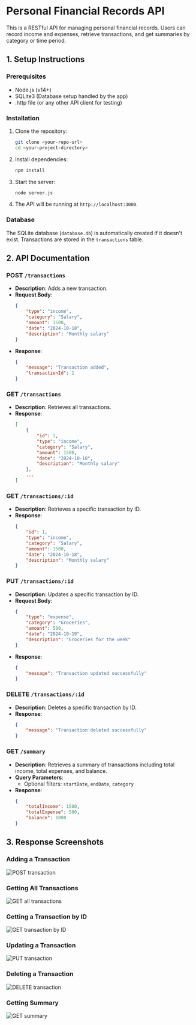 # Personal Financial Records API

This is a RESTful API for managing personal financial records. Users can record income and expenses, retrieve transactions, and get summaries by category or time period.

## 1. Setup Instructions

### Prerequisites
- Node.js (v14+)
- SQLite3 (Database setup handled by the app)
- .http file (or any other API client for testing)

### Installation
1. Clone the repository:
    ```bash
    git clone <your-repo-url>
    cd <your-project-directory>
    ```

2. Install dependencies:
    ```bash
    npm install
    ```

3. Start the server:
    ```bash
    node server.js
    ```

4. The API will be running at `http://localhost:3000`.

### Database
The SQLite database (`database.db`) is automatically created if it doesn't exist. Transactions are stored in the `transactions` table.

## 2. API Documentation

### POST `/transactions`
- **Description**: Adds a new transaction.
- **Request Body**:
    ```json
    {
        "type": "income",
        "category": "Salary",
        "amount": 1500,
        "date": "2024-10-18",
        "description": "Monthly salary"
    }
    ```
- **Response**:
    ```json
    {
        "message": "Transaction added",
        "transactionId": 1
    }
    ```

### GET `/transactions`
- **Description**: Retrieves all transactions.
- **Response**:
    ```json
    [
        {
            "id": 1,
            "type": "income",
            "category": "Salary",
            "amount": 1500,
            "date": "2024-10-18",
            "description": "Monthly salary"
        },
        ...
    ]
    ```

### GET `/transactions/:id`
- **Description**: Retrieves a specific transaction by ID.
- **Response**:
    ```json
    {
        "id": 1,
        "type": "income",
        "category": "Salary",
        "amount": 1500,
        "date": "2024-10-18",
        "description": "Monthly salary"
    }
    ```

### PUT `/transactions/:id`
- **Description**: Updates a specific transaction by ID.
- **Request Body**:
    ```json
    {
        "type": "expense",
        "category": "Groceries",
        "amount": 500,
        "date": "2024-10-19",
        "description": "Groceries for the week"
    }
    ```
- **Response**:
    ```json
    {
        "message": "Transaction updated successfully"
    }
    ```

### DELETE `/transactions/:id`
- **Description**: Deletes a specific transaction by ID.
- **Response**:
    ```json
    {
        "message": "Transaction deleted successfully"
    }
    ```

### GET `/summary`
- **Description**: Retrieves a summary of transactions including total income, total expenses, and balance.
- **Query Parameters**:
  - Optional filters: `startDate`, `endDate`, `category`
- **Response**:
    ```json
    {
        "totalIncome": 1500,
        "totalExpense": 500,
        "balance": 1000
    }
    ```

## 3. Response Screenshots

### Adding a Transaction
![POST transaction](./screenshots/post_transaction.png)

### Getting All Transactions
![GET all transactions](./screenshots/get_transactions.png)

### Getting a Transaction by ID
![GET transaction by ID](./screenshots/get_transaction_by_id.png)

### Updating a Transaction
![PUT transaction](./screenshots/put_transaction.png)

### Deleting a Transaction
![DELETE transaction](./screenshots/delete_transaction.png)

### Getting Summary
![GET summary](./screenshots/get_summary.png)
